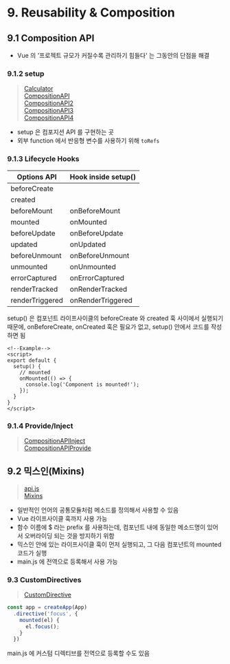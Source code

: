 # 9. Reusability & Composition

## 9.1 Composition API

- Vue 의 '프로젝트 규모가 커질수록 관리하기 힘들다' 는 그동안의 단점을 해결 

### 9.1.2 setup

> [Calculator](vue-project-practice/src/views/Calculator.vue)  
> [CompositionAPI](vue-project-practice/src/views/CompositionAPI.vue)  
> [CompositionAPI2](vue-project-practice/src/views/CompositionAPI2.vue)  
> [CompositionAPI3](vue-project-practice/src/views/CompositionAPI3.vue)  
> [CompositionAPI4](vue-project-practice/src/views/CompositionAPI4.vue)

- setup 은 컴포지션 API 를 구현하는 곳
- 외부 function 에서 반응형 변수를 사용하기 위해 `toRefs`

### 9.1.3 Lifecycle Hooks

| Options API     | Hook inside setup() |
|-----------------|---------------------|
| beforeCreate    ||
| created         ||
| beforeMount     | onBeforeMount       |
| mounted         | onMounted           |
| beforeUpdate    | onBeforeUpdate      |
| updated         | onUpdated           |
| beforeUnmount   | onBeforeUnmount     |
| unmounted       | onUnmounted         |
| errorCaptured   | onErrorCaptured     |
| renderTracked   | onRenderTracked     |
| renderTriggered | onRenderTriggered   |

setup() 은 컴포넌트 라이프사이클의 beforeCreate 와 created 훅 사이에서 실행되기 때문에, onBeforeCreate, onCreated 훅은 필요가 없고, setup() 안에서 코드를 작성하면 됨

```vue
<!--Example-->
<script>
export default {
  setup() {
    // mounted
    onMounted(() => {
      console.log('Component is mounted!');
    });
  }
}
</script>
```

### 9.1.4 Provide/Inject

> [CompositionAPIInject](vue-project-practice/src/views/CompositionAPIInject.vue)  
> [CompositionAPIProvide](vue-project-practice/src/views/CompositionAPIProvide.vue)

## 9.2 믹스인(Mixins)

> [api.js](vue-project-practice/src/api.js)  
> [Mixins](vue-project-practice/src/views/Mixins.vue)

- 일반적인 언어의 공통모듈처럼 메소드를 정의해서 사용할 수 있음
- Vue 라이프사이클 훅까지 사용 가능
- 함수 이름에 $ 라는 prefix 를 사용하는데, 컴포넌트 내에 동일한 메소드명이 있어서 오버라이딩 되는 것을 방지하기 위함
- 믹스인 안에 있는 라이프사이클 훅이 먼저 실행되고, 그 다음 컴포넌트의 mounted 코드가 실행
- main.js 에 전역으로 등록해서 사용 가능 

### 9.3 CustomDirectives

> [CustomDirective](vue-project-practice/src/views/CustomDirective.vue)

```js
const app = createApp(App)
  .directive('focus', {
    mounted(el) {
      el.focus();
    }
  })
```

main.js 에 커스텀 디렉티브를 전역으로 등록할 수도 있음
